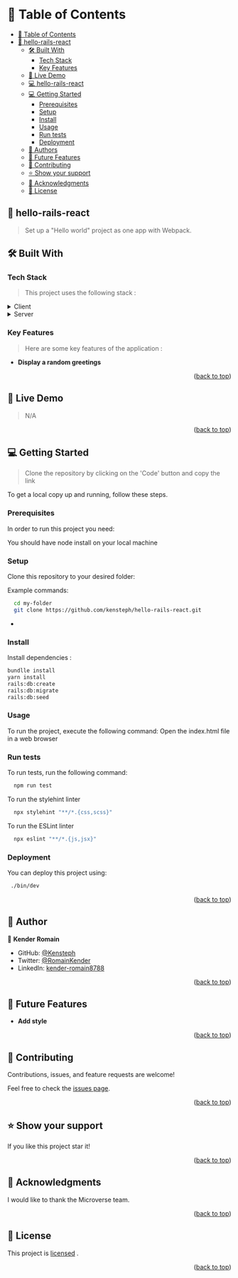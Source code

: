 <a name="readme-top"></a>
<!-- TABLE OF CONTENTS -->

# 📗 Table of Contents

- [📗 Table of Contents](#-table-of-contents)
- [📖 hello-rails-react ](#about-project)
  - [🛠 Built With ](#-built-with-)
    - [Tech Stack ](#tech-stack-)
    - [Key Features ](#key-features-)
  - [🚀 Live Demo ](#-live-demo-)
  - [💻 hello-rails-react ](#about-project)
  - [💻 Getting Started ](#-getting-started-)
    - [Prerequisites](#prerequisites)
    - [Setup](#setup)
    - [Install](#install)
    - [Usage](#usage)
    - [Run tests](#run-tests)
    - [Deployment](#deployment)
  - [👥 Authors ](#-authors-)
  - [🔭 Future Features ](#-future-features-)
  - [🤝 Contributing ](#-contributing-)
  - [⭐️ Show your support ](#️-show-your-support-)
  - [🙏 Acknowledgments ](#-acknowledgments-)
  - [📝 License ](#-license-)

<!-- PROJECT DESCRIPTION -->

## 📖 hello-rails-react <a name="about-project"></a>

> Set up a "Hello world" project as one app with Webpack.

## 🛠 Built With <a name="built-with"></a>

### Tech Stack <a name="tech-stack"></a>

> This project uses the following stack :

<details>
  <summary>Client</summary>
  <ul>
    <li><a href="https://reactjs.org/">React</a></li>
    <li><a href="https://redux-toolkit.js.org/">Redux Toolkit</a></li>
  </ul>
</details>
<details>
<summary>Server</summary>
  <ul>
    <li><a href="https://guides.rubyonrails.org/">Rails</a></li>
  </ul>
    <li><a href="https://webpack.js.org/guides/getting-started/#basic-setup">Webpack Server</a></li>
  </ul>
</details>

<!-- Features -->

### Key Features <a name="key-features"></a>

> Here are some key features of the application :

- **Display a random greetings**


<p align="right">(<a href="#readme-top">back to top</a>)</p>

<!-- LIVE DEMO -->

## 🚀 Live Demo <a name="live-demo"></a>

> N/A
<p align="right">(<a href="#readme-top">back to top</a>)</p>

<!-- GETTING STARTED -->

## 💻 Getting Started <a name="getting-started"></a>

> Clone the repository by clicking on the 'Code' button and copy the link

To get a local copy up and running, follow these steps.

### Prerequisites

In order to run this project you need:

You should have node install on your local machine

### Setup

Clone this repository to your desired folder:

Example commands:

```sh
  cd my-folder
  git clone https://github.com/kensteph/hello-rails-react.git
```

-

### Install

Install dependencies :
```sh
bundlle install
yarn install
rails:db:create
rails:db:migrate
rails:db:seed
```

### Usage

To run the project, execute the following command:
Open the index.html file in a web browser

### Run tests

To run tests, run the following command:

```sh
  npm run test
```

To run the stylehint linter

```sh
  npx stylehint "**/*.{css,scss}"
```

To run the ESLint linter

```sh
  npx eslint "**/*.{js,jsx}"
```

### Deployment

You can deploy this project using:

```sh
 ./bin/dev
```

<p align="right">(<a href="#readme-top">back to top</a>)</p>

<!-- AUTHORS -->

## 👥 Author <a name="authors"></a>

👤 **Kender Romain**

- GitHub: [@Kensteph](https://github.com/kensteph)
- Twitter: [@RomainKender](https://twitter.com/RomainKender)
- LinkedIn: [kender-romain8788](https://www.linkedin.com/in/kender-romain8788/)

<p align="right">(<a href="#readme-top">back to top</a>)</p>

<!-- FUTURE FEATURES -->

## 🔭 Future Features <a name="future-features"></a>

- **Add style**

<p align="right">(<a href="#readme-top">back to top</a>)</p>

<!-- CONTRIBUTING -->

## 🤝 Contributing <a name="contributing"></a>

Contributions, issues, and feature requests are welcome!

Feel free to check the [issues page](../../issues/).

<p align="right">(<a href="#readme-top">back to top</a>)</p>

<!-- SUPPORT -->

## ⭐️ Show your support <a name="support"></a>

If you like this project star it!

<p align="right">(<a href="#readme-top">back to top</a>)</p>

<!-- ACKNOWLEDGEMENTS -->

## 🙏 Acknowledgments <a name="acknowledgements"></a>

I would like to thank the Microverse team.

<p align="right">(<a href="#readme-top">back to top</a>)</p>
<!-- LICENSE -->

## 📝 License <a name="license"></a>

This project is [licensed](./LICENSE) .

<p align="right">(<a href="#readme-top">back to top</a>)</p>